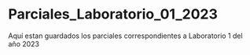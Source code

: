 # Parciales_Laboratorio_01_2023
Aquí estan guardados los parciales correspondientes a Laboratorio 1 del año 2023
